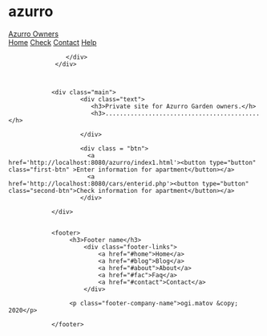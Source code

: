 # azurro
<!DOCTYPE html>
<html lang="en">
<head>
    <meta charset="UTF-8">
    <meta name="viewport" content="width=device-width, initial-scale=1.0">
    <link rel="stylesheet" type="text/css" href="azurrostyle.css" media="screen"/>
    <title>AzurroFirstPage</title>
</head>
<body>
                 <div class="header">
                              <a href="#default" class="logo">Azurro Owners</a>
                    <div class="header-right">
                               <a class="active" href="#home">Home</a>
                               <a href="#check">Check</a> 
                               <a href="#contact">Contact</a>
                               <a href="#about">Help</a>

                    </div>
                 </div>



                <div class="main">
                        <div class="text">
                           <h3>Private site for Azurro Garden owners.</h>
                           <h3>...........................................</h>
             
                        </div>

                        <div class = "btn">
                          <a href='http://localhost:8080/azurro/index1.html'><button type="button" class="first-btn" >Enter information for apartment</button></a>
                          <a href='http://localhost:8080/cars/enterid.php'><button type="button" class="second-btn">Check information for apartment</button></a>
                        </div>

                </div>   


                <footer>
                     <h3>Footer name</h3>
                         <div class="footer-links">
                             <a href="#home">Home</a>
                             <a href="#blog">Blog</a>
                             <a href="#about">About</a>
                             <a href="#fac">Faq</a>
                             <a href="#contact">Contact</a>
                         </div>

                     <p class="footer-company-name">ogi.matov &copy; 2020</p>

                </footer>


</body>
</html>

